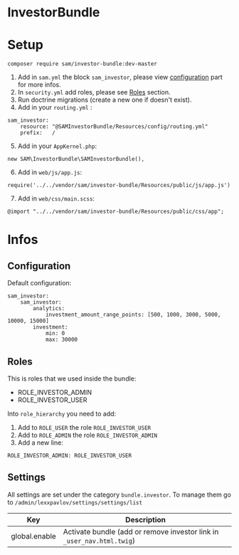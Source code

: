 InvestorBundle
=====

# Setup

```
composer require sam/investor-bundle:dev-master
```

1. Add in `sam.yml` the block `sam_investor`, please view [configuration](#configuration) part for more infos.
2. In `security.yml` add roles, please see [Roles](#roles) section.
3. Run doctrine migrations (create a new one if doesn't exist).
4. Add in your `routing.yml` : 
```
sam_investor:
    resource: "@SAMInvestorBundle/Resources/config/routing.yml"
    prefix:   /
```
5. Add in your `AppKernel.php`:
```
new SAM\InvestorBundle\SAMInvestorBundle(),
```
6. Add in `web/js/app.js`:
```
require('../../vendor/sam/investor-bundle/Resources/public/js/app.js')
```
7. Add in `web/css/main.scss`:
```
@import "../../vendor/sam/investor-bundle/Resources/public/css/app";
```

# Infos

## Configuration

Default configuration:

```
sam_investor:
    sam_investor:
        analytics:
            investment_amount_range_points: [500, 1000, 3000, 5000, 10000, 15000]
        investment:
            min: 0
            max: 30000
```

## Roles

This is roles that we used inside the bundle:

* ROLE_INVESTOR_ADMIN
* ROLE_INVESTOR_USER

Into `role_hierarchy` you need to add:

1. Add to `ROLE_USER` the role `ROLE_INVESTOR_USER`
2. Add to `ROLE_ADMIN` the role `ROLE_INVESTOR_ADMIN`
3. Add a new line:
```
ROLE_INVESTOR_ADMIN: ROLE_INVESTOR_USER
```

## Settings

All settings are set under the category `bundle.investor`. To manage them go to `/admin/lexxpavlov/settings/settings/list`

| Key             | Description                                    |
|-----------------|------------------------------------------------|
| global.enable   | Activate bundle (add or remove investor link in `_user_nav.html.twig`) |